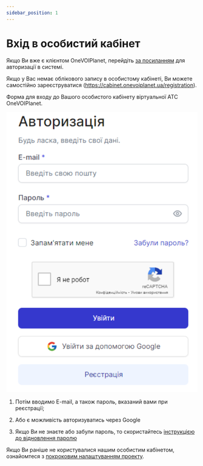 ```yaml
---
sidebar_position: 1
---
```


# Вхід в особистий кабінет

Якщо Ви вже є клієнтом OneVOIPlanet, перейдіть [за посиланням](https://cabinet.onevoiplanet.ua/auth) для авторизації в системі.

Якщо у Вас немає облікового запису в особистому кабінеті, Ви можете самостійно зареєструватися (https://cabinet.onevoiplanet.ua/registration).

Форма для входу до Вашого особистого кабінету віртуальної АТС OneVOIPlanet.

![](../img/authorization/i-sign-in1.svg)

1. Потім вводимо E-mail, а також пароль, вказаний вами при реєстрації;

2. Або є можливість авторизуватись через Google

3. Якщо Ви не знаєте або забули пароль, то скористайтесь [інструкцією до відновлення паролю](../authorization-and-verification/recovery-password.md)

Якщо Ви раніше не користувалися нашим особистим кабінетом, ознайомтеся з [покроковим налаштуванням проекту](../step-by-step-project-setup).
